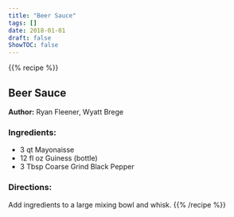 ```yaml
---
title: "Beer Sauce"
tags: []
date: 2018-01-01
draft: false
ShowTOC: false
---
```


{{% recipe %}}

## Beer Sauce

**Author:** Ryan Fleener, Wyatt Brege



### Ingredients:

-   3 qt Mayonaisse
-   12 fl oz Guiness (bottle)
-   3 Tbsp Coarse Grind Black Pepper

### Directions: 

Add ingredients to a large mixing bowl and whisk.
{{% /recipe %}}

